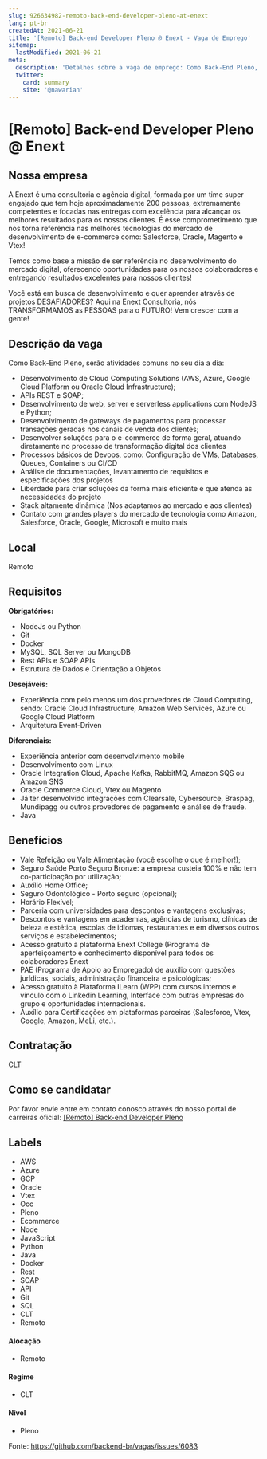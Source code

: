 ```yaml
---
slug: 926634982-remoto-back-end-developer-pleno-at-enext
lang: pt-br
createdAt: 2021-06-21
title: '[Remoto] Back-end Developer Pleno @ Enext - Vaga de Emprego'
sitemap:
  lastModified: 2021-06-21
meta:
  description: 'Detalhes sobre a vaga de emprego: Como Back-End Pleno, serão atividades comuns no seu dia a dia: - Desenvolvimento de Cloud Computing Solutions (AWS, Azure, Google Cloud Platform ou Oracle Cloud Infrastructure); - APIs REST e SOAP; - Desenvolvimento de web, server e serverless applications com NodeJS e Python; - Desenvolvimento de gateways de pagamentos para processar transações geradas nos canais de venda dos clientes; - Desenvolver soluções para o e-commerce de forma geral, atuando diretamente no processo de transformação digital dos clientes - Processos básicos de Devops, como: Configuração de VMs, Databases, Queues, Containers ou CI/CD - Análise de documentações, levantamento de requisitos e especificações dos projetos - Liberdade para criar soluções da forma mais eficiente e que atenda as necessidades do projeto - Stack altamente dinâmica (Nos adaptamos ao mercado e aos clientes) - Contato com grandes players do mercado de tecnologia como Amazon, Salesforce, Oracle, Google, Microsoft e muito mais'
  twitter:
    card: summary
    site: '@nawarian'
---
```


# [Remoto] Back-end Developer Pleno @ Enext

<!--
==================================================
Caso a vaga for remoto durante a pandemia informar no texto "Remoto durante o covid"
==================================================
-->
<!-- 
==================================================
POR FAVOR, SÓ POSTE SE A VAGA FOR PARA BACK-END!

Não faça distinção de gênero no título da vaga.

Use: "Back-End Developer" ao invés de 
"Desenvolvedor Back-End" \o/

Exemplo: `[São Paulo] Back-End Developer @ NOME DA EMPRESA`
==================================================
-->
<!--
==================================================
Caso a vaga for remoto durante a pandemia deixar a linha abaixo
==================================================
-->

## Nossa empresa

A Enext é uma consultoria e agência digital, formada por um time super engajado que tem hoje aproximadamente 200 pessoas, extremamente competentes e focadas nas entregas com excelência para alcançar os melhores resultados para os nossos clientes. É esse comprometimento que nos torna referência nas melhores tecnologias do mercado de desenvolvimento de e-commerce como: Salesforce, Oracle, Magento e Vtex!

Temos como base a missão de ser referência no desenvolvimento do mercado digital, oferecendo oportunidades para os nossos colaboradores e entregando resultados excelentes para nossos clientes!

Você está em busca de desenvolvimento e quer aprender através de projetos DESAFIADORES? Aqui na Enext Consultoria, nós TRANSFORMAMOS as PESSOAS para o FUTURO! Vem crescer com a gente!

## Descrição da vaga

Como Back-End Pleno, serão atividades comuns no seu dia a dia:

- Desenvolvimento de Cloud Computing Solutions (AWS, Azure, Google Cloud Platform ou Oracle Cloud Infrastructure);
- APIs REST e SOAP;
- Desenvolvimento de web, server e serverless applications com NodeJS e Python;
- Desenvolvimento de gateways de pagamentos para processar transações geradas nos canais de venda dos clientes;
- Desenvolver soluções para o e-commerce de forma geral, atuando diretamente no processo de transformação digital dos clientes
- Processos básicos de Devops, como: Configuração de VMs, Databases, Queues, Containers ou CI/CD
- Análise de documentações, levantamento de requisitos e especificações dos projetos
- Liberdade para criar soluções da forma mais eficiente e que atenda as necessidades do projeto
- Stack altamente dinâmica (Nos adaptamos ao mercado e aos clientes)
- Contato com grandes players do mercado de tecnologia como Amazon, Salesforce, Oracle, Google, Microsoft e muito mais

## Local

Remoto

## Requisitos

**Obrigatórios:**

- NodeJs ou Python
- Git
- Docker
- MySQL, SQL Server ou MongoDB
- Rest APIs e SOAP APIs
- Estrutura de Dados e Orientação a Objetos

**Desejáveis:**
- Experiência com pelo menos um dos provedores de Cloud Computing, sendo: Oracle Cloud Infrastructure, Amazon Web Services, Azure ou Google Cloud Platform
- Arquitetura Event-Driven

**Diferenciais:**
- Experiência anterior com desenvolvimento mobile
- Desenvolvimento com Linux
- Oracle Integration Cloud, Apache Kafka, RabbitMQ, Amazon SQS ou Amazon SNS
- Oracle Commerce Cloud, Vtex ou Magento
- Já ter desenvolvido integrações com Clearsale, Cybersource, Braspag, Mundipagg ou outros provedores de pagamento e análise de fraude.
- Java

## Benefícios

- Vale Refeição ou Vale Alimentação (você escolhe o que é melhor!);
- Seguro Saúde Porto Seguro Bronze: a empresa custeia 100% e não tem co-participação por utilização;
- Auxílio Home Office;
- Seguro Odontológico - Porto seguro (opcional);
- Horário Flexível;
- Parceria com universidades para descontos e vantagens exclusivas;
- Descontos e vantagens em academias, agências de turismo, clínicas de beleza e estética, escolas de idiomas, restaurantes e em diversos outros serviços e estabelecimentos;
- Acesso gratuito à plataforma Enext College (Programa de aperfeiçoamento e conhecimento disponível para todos os colaboradores Enext
- PAE (Programa de Apoio ao Empregado) de auxílio com questões jurídicas, sociais, administração financeira e psicológicas;
- Acesso gratuito à Plataforma ILearn (WPP) com cursos internos e vínculo com o Linkedin Learning, Interface com outras empresas do grupo e oportunidades internacionais.
- Auxílio para Certificações em plataformas parceiras (Salesforce, Vtex, Google, Amazon, MeLi, etc.).

## Contratação

CLT

## Como se candidatar

Por favor envie entre em contato conosco através do nosso portal de carreiras oficial: [[Remoto] Back-end Developer Pleno](https://enext.solides.jobs/vacancies/74396)

## Labels
- AWS
- Azure
- GCP
- Oracle
- Vtex
- Occ
- Pleno
- Ecommerce
- Node
- JavaScript
- Python
- Java
- Docker
- Rest
- SOAP
- API
- Git
- SQL
- CLT
- Remoto

#### Alocação
- Remoto

#### Regime
- CLT

#### Nível
- Pleno

Fonte: https://github.com/backend-br/vagas/issues/6083